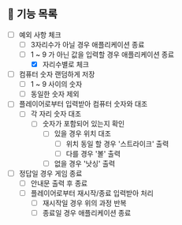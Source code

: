 ## 📃 기능 목록
- [ ] 예외 사항 체크
  - [ ] 3자리수가 아닐 경우 애플리케이션 종료
  - [ ] 1 ~ 9 가 아닌 값을 입력할 경우 애플리케이션 종료
      - [x] 자리수별로 체크

- [ ] 컴퓨터 숫자 랜덤하게 저장
  - [ ] 1 ~ 9 사이의 숫자
  - [ ] 동일한 숫자 제외

- [ ] 플레이어로부터 입력받아 컴퓨터 숫자와 대조
  - [ ] 각 자리 숫자 대조
    - [ ] 숫자가 포함되어 있는지 확인
      - [ ] 있을 경우 위치 대조
        - [ ] 위치 동일 할 경우 '스트라이크' 출력
        - [ ] 다를 경우 '볼' 출력
      - [ ] 없을 경우 '낫싱' 출력
      
- [ ] 정답일 경우 게임 종료
  - [ ] 안내문 출력 후 종료
  - [ ] 플레이어로부터 재시작/종료 입력받아 처리
    - [ ] 재시작일 경우 위의 과정 반복 
    - [ ] 종료일 경우 애플리케이션 종료